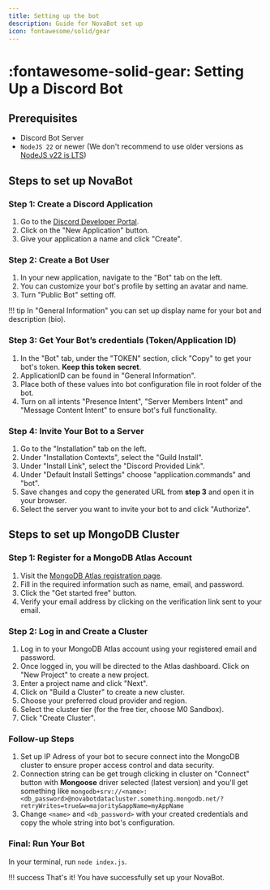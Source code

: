```yaml
---
title: Setting up the bot
description: Guide for NovaBot set up
icon: fontawesome/solid/gear
---
```


# :fontawesome-solid-gear: Setting Up a Discord Bot

## **Prerequisites**
* Discord Bot Server
* `NodeJS 22` or newer (We don't recommend to use older versions as [NodeJS v22 is LTS](https://nodejs.org/en "Long Term Support"))

## **Steps to set up NovaBot**

### Step 1: Create a Discord Application
1. Go to the [Discord Developer Portal](https://discord.com/developers/applications).
2. Click on the "New Application" button.
3. Give your application a name and click "Create".

### Step 2: Create a Bot User
1. In your new application, navigate to the "Bot" tab on the left.
2. You can customize your bot's profile by setting an avatar and name.
3. Turn "Public Bot" setting off.

!!! tip 
    In "General Information" you can set up display name for your bot and description (bio).

### Step 3: Get Your Bot’s credentials (Token/Application ID)
1. In the "Bot" tab, under the "TOKEN" section, click "Copy" to get your bot's token. **Keep this token secret**.
2. ApplicationID can be found in "General Information".
3. Place both of these values into bot configuration file in root folder of the bot.
4. Turn on all intents "Presence Intent", "Server Members Intent" and "Message Content Intent" to ensure bot's full functionality.

### Step 4: Invite Your Bot to a Server
1. Go to the "Installation" tab on the left.
2. Under "Installation Contexts", select the "Guild Install".
3. Under "Install Link", select the "Discord Provided Link".
4. Under "Default Install Settings" choose "application.commands" and "bot".
5. Save changes and copy the generated URL from **step 3** and open it in your browser.
6. Select the server you want to invite your bot to and click "Authorize".

## **Steps to set up MongoDB Cluster**

### Step 1: Register for a MongoDB Atlas Account
1. Visit the [MongoDB Atlas registration page](https://www.mongodb.com/cloud/atlas/register).
2. Fill in the required information such as name, email, and password.
3. Click the "Get started free" button.
4. Verify your email address by clicking on the verification link sent to your email.

### Step 2: Log in and Create a Cluster
1. Log in to your MongoDB Atlas account using your registered email and password.
2. Once logged in, you will be directed to the Atlas dashboard. Click on "New Project" to create a new project.
3. Enter a project name and click "Next".
4. Click on "Build a Cluster" to create a new cluster.
5. Choose your preferred cloud provider and region.
6. Select the cluster tier (for the free tier, choose M0 Sandbox).
7. Click "Create Cluster".

### Follow-up Steps
1. Set up IP Adress of your bot to secure connect into the MongoDB cluster to ensure proper access control and data security.
2. Connection string can be get trough clicking in cluster on "Connect" button with **Mongoose** driver selected (latest version) and you'll get something like `mongodb+srv://<name>:<db_password>@novabotdatacluster.something.mongodb.net/?retryWrites=true&w=majority&appName=myAppName`
3. Change `<name>` and `<db_password>` with your created credentials and copy the whole string into bot's configuration.

### Final: Run Your Bot
In your terminal, run `node index.js`.

!!! success
    That's it! You have successfully set up your NovaBot.